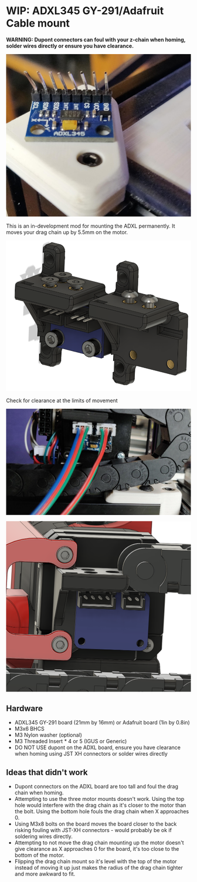 # WIP: ADXL345 GY-291/Adafruit Cable mount

**WARNING: Dupont connectors can foul with your z-chain when homing, solder wires directly or ensure you have clearance.**

![The damage](Images/TheDamage.jpg)

This is an in-development mod for mounting the ADXL permanently. It moves your drag chain up by 5.5mm on the motor.

![CAD](Images/CAD.png)

Check for clearance at the limits of movement

![Clearance](Images/Clearance.jpg)

![CAD-Adafruit](Images/CAD-Adafruit.png)

## Hardware

- ADXL345 GY-291 board (21mm by 16mm) or Adafruit board (1in by 0.8in)
- M3x6 BHCS
- M3 Nylon washer (optional)
- M3 Threaded Insert * 4 or 5 (IGUS or Generic)
- DO NOT USE dupont on the ADXL board, ensure you have clearance when homing using JST XH connectors or solder wires directly

## Ideas that didn't work

- Dupont connectors on the ADXL board are too tall and foul the drag chain when homing.
- Attempting to use the three motor mounts doesn't work. Using the top hole would interfere with the drag chain as it's closer to the motor than the bolt. Using the bottom hole fouls the drag chain when X approaches 0.
- Using M3x8 bolts on the board moves the board closer to the back risking fouling with JST-XH connectors - would probably be ok if soldering wires directly.
- Attempting to not move the drag chain mounting up the motor doesn't give clearance as X approaches 0 for the board, it's too close to the bottom of the motor.
- Flipping the drag chain mount so it's level with the top of the motor instead of moving it up just makes the radius of the drag chain tighter and more awkward to fit.